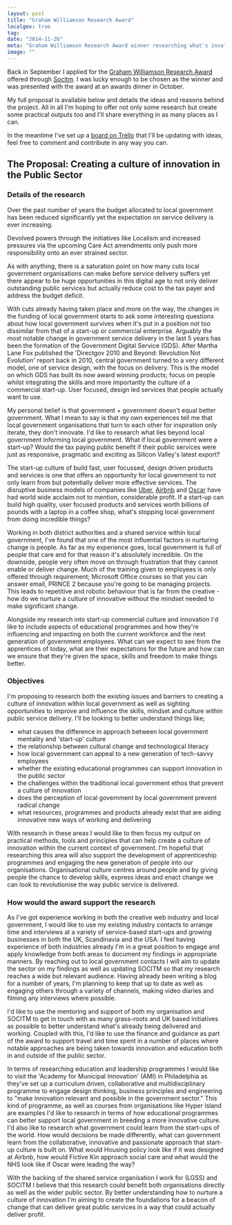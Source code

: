 ```yaml
---
layout: post
title: "Graham Williamson Research Award"
localgov: true
tag:
date: "2014-11-26"
meta: "Graham Williamson Research Award winner researching what's involved in creating a culture of innovation"
image: ""
---
```


Back in September I applied for the [Graham Williamson Research Award](http://www.socitm.net/membership/professional-development/socitm-graham-williamson-research-award) offered through [Socitm](http://www.socitm.net/). I was lucky enough to be chosen as the winner and was presented with the award at an awards dinner in October.

My full proposal is available below and details the ideas and reasons behind the project. All in all I'm hoping to offer not only some research but create some practical outputs too and I'll share everything in as many places as I can.

In the meantime I've set up a [board on Trello](https://trello.com/b/9vQXC5An/research) that I'll be updating with ideas, feel free to comment and contribute in any way you can.

## The Proposal: Creating a culture of innovation in the Public Sector

### Details of the research

Over the past number of years the budget allocated to local government has been reduced significantly yet the expectation on service delivery is ever increasing. 

Devolved powers through the initiatives like Localism and increased pressures via the upcoming Care Act amendments only push more responsibility onto an ever strained sector.

As with anything, there is a saturation point on how many cuts local government organisations can make before service delivery suffers yet there appear to be huge opportunities in this digital age to not only deliver outstanding public services but actually reduce cost to the tax payer and address the budget deficit.

With cuts already having taken place and more on the way, the changes in the funding of local government starts to ask some interesting questions about how local government survives when it's put in a position not too dissimilar from that of a start-up or commercial enterprise.
Arguably the most notable change in government service delivery in the last 5 years has been the formation of the Government Digital Service (GDS). After Martha Lane Fox published the 'Directgov 2010 and Beyond: Revolution Not Evolution' report back in 2010, central government turned to a very different model, one of service design, with the focus on delivery. This is the model on which GDS has built its now award winning products; focus on people whilst integrating the skills and more importantly the culture of a commercial start-up. User focused, design led services that people actually want to use.

My personal belief is that government + government doesn't equal better government. What I mean to say is that my own experiences tell me that local government organisations that turn to each other for inspiration only iterate, they don't innovate. I'd like to research what lies beyond local government informing local government. What if local government were a start-up? Would the tax paying public benefit if their public services were just as responsive, pragmatic and exciting as Silicon Valley's latest export?

The start-up culture of build fast, user focussed, design driven products and services is one that offers an opportunity for local government to not only learn from but potentially deliver more effective services. The disruptive business models of companies like [Uber](http://www.uber.com), [Airbnb](http://www.airbnb.com) and [Oscar](https://www.hioscar.com/) have had world wide acclaim not to mention, considerable profit. If a start-up can build high quality, user focused products and services worth billions of pounds with a laptop in a coffee shop, what's stopping local government from doing incredible things?

Working in both district authorities and a shared service within local government, I've found that one of the most influential factors in nurturing change is people. As far as my experience goes, local government is full of people that care and for that reason it's absolutely incredible. On the downside, people very often move on through frustration that they cannot enable or deliver change. Much of the training given to employees is only offered through requirement; Microsoft Office courses so that you can answer email, PRINCE 2 because you're going to be managing projects. This leads to repetitive and robotic behaviour that is far from the creative - how do we nurture a culture of innovative without the mindset needed to make significant change.

Alongside my research into start-up commercial culture and innovation I'd like to include aspects of educational programmes and how they're influencing and impacting on both the current workforce and the next generation of government employees. What can we expect to see from the apprentices of today, what are their expectations for the future and how can we ensure that they're given the space, skills and freedom to make things better.

### Objectives

I'm proposing to research both the existing issues and barriers to creating a culture of innovation within local government as well as sighting opportunities to improve and influence the skills, mindset and culture within public service delivery. I'll be looking to better understand things like;

* what causes the difference in approach between local government mentality and 'start-up' culture
* the relationship between cultural change and technological literacy
* how local government can appeal to a new generation of tech-savvy employees
* whether the existing educational programmes can support innovation in the public sector
* the challenges within the traditional local government ethos that prevent a culture of innovation
* does the perception of local government by local government prevent radical change
* what resources, programmes and products already exist that are aiding innovative new ways of working and delivering 

With research in these areas I would like to then focus my output on practical methods, tools and principles that can help create a culture of innovation within the current context of government. I'm hopeful that researching this area will also support the development of apprenticeship programmes and engaging the new generation of people into our organisations. Organisational culture centres around people and by giving people the chance to develop skills, express ideas and enact change we can look to revolutionise the way public service is delivered.

### How would the award support the research

As I've got experience working in both the creative web industry and local government, I would like to use my existing industry contacts to arrange time and interviews at a variety of service-based start-ups and growing businesses in both the UK, Scandinavia and the USA. I feel having experience of both industries already I'm in a great position to engage and apply knowledge from both areas to document my findings in appropriate manners. By reaching out to local government  contacts I will aim to update the sector on my findings as well as updating SOCITM so that my research reaches a wide but relevant audience. Having already been writing a blog for a number of years, I'm planning to keep that up to date as well as engaging others through a variety of channels, making video diaries and filming any interviews where possible. 

I'd like to use the mentoring and support of both my organisation and SOCITM to get in touch with as many grass-roots and UK based initiatives as possible to better understand what's already being delivered and working. Coupled with this, I'd like to use the finance and guidance as part of the award to support travel and time spent in a number of places where notable approaches are being taken towards innovation and education both in and outside of the public sector.

In terms of researching education and leadership programmes I would like to visit the 'Academy for Municipal Innovation' (AMI) in Philadelphia as they've set up a curriculum driven, collaborative and multidisciplinary programme to engage design thinking, business principles and engineering to "make innovation relevant and possible in the government sector." This kind of programme, as well as courses from organisations like Hyper Island are examples I'd like to research in terms of how educational programmes can better support local government in breeding a more innovative culture.
I'd also like to research what government could learn from the start-ups of the world. How would decisions be made differently, what can government learn from the collaborative, innovative and passionate approach that start-up culture is built on. What would Housing policy look like if it was designed at Airbnb, how would Fictive Kin approach social care and what would the NHS look like if Oscar were leading the way?

With the backing of the shared service organisation I work for (LGSS) and SOCITM I believe that this research could benefit both organisations directly as well as the wider public sector. By better understanding how to nurture a culture of innovation I'm aiming to create the foundations for a beacon of change that can deliver great public services in a way that could actually deliver profit.

